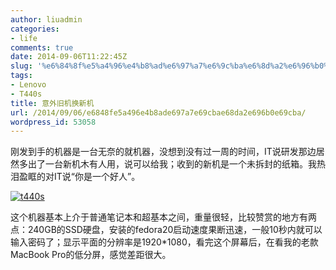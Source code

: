 ```yaml
---
author: liuadmin
categories:
- life
comments: true
date: 2014-09-06T11:22:45Z
slug: '%e6%84%8f%e5%a4%96%e4%b8%ad%e6%97%a7%e6%9c%ba%e6%8d%a2%e6%96%b0%e6%9c%ba'
tags:
- Lenovo
- T440s
title: 意外旧机换新机
url: /2014/09/06/e6848fe5a496e4b8ade697a7e69cbae68da2e696b0e69cba/
wordpress_id: 53058
---
```


刚发到手的机器是一台无奈的就机器，没想到没有过一周的时间，IT说研发那边居然多出了一台新机木有人用，说可以给我；收到的新机是一个未拆封的纸箱。我热泪盈眶的对IT说“你是一个好人”。

<!--more-->



[![t440s](http://cdn1.martinliu.cn/wp-content/uploads/2014/09/t440s.jpg)](http://cdn1.martinliu.cn/wp-content/uploads/2014/09/t440s.jpg)

这个机器基本上介于普通笔记本和超基本之间，重量很轻，比较赞赏的地方有两点：240GB的SSD硬盘，安装的fedora20启动速度果断迅速，一般10秒内就可以输入密码了；显示平面的分辨率是1920*1080，看完这个屏幕后，在看我的老款MacBook Pro的低分屏，感觉差距很大。
